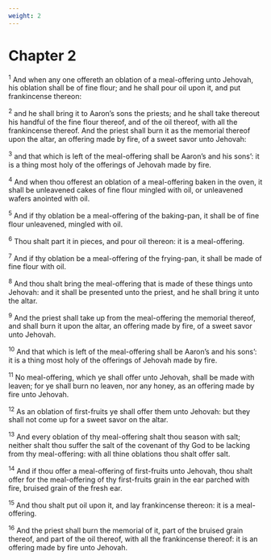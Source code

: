 ```yaml
---
weight: 2
---
```


# Chapter 2

<sup>1</sup> And when any one offereth an oblation of a meal-offering unto Jehovah, his oblation shall be of fine flour; and he shall pour oil upon it, and put frankincense thereon: 

<sup>2</sup> and he shall bring it to Aaron’s sons the priests; and he shall take thereout his handful of the fine flour thereof, and of the oil thereof, with all the frankincense thereof. And the priest shall burn it as the memorial thereof upon the altar, an offering made by fire, of a sweet savor unto Jehovah: 

<sup>3</sup> and that which is left of the meal-offering shall be Aaron’s and his sons’: it is a thing most holy of the offerings of Jehovah made by fire. 

<sup>4</sup> And when thou offerest an oblation of a meal-offering baken in the oven, it shall be unleavened cakes of fine flour mingled with oil, or unleavened wafers anointed with oil. 

<sup>5</sup> And if thy oblation be a meal-offering of the baking-pan, it shall be of fine flour unleavened, mingled with oil. 

<sup>6</sup> Thou shalt part it in pieces, and pour oil thereon: it is a meal-offering. 

<sup>7</sup> And if thy oblation be a meal-offering of the frying-pan, it shall be made of fine flour with oil. 

<sup>8</sup> And thou shalt bring the meal-offering that is made of these things unto Jehovah: and it shall be presented unto the priest, and he shall bring it unto the altar. 

<sup>9</sup> And the priest shall take up from the meal-offering the memorial thereof, and shall burn it upon the altar, an offering made by fire, of a sweet savor unto Jehovah. 

<sup>10</sup> And that which is left of the meal-offering shall be Aaron’s and his sons’: it is a thing most holy of the offerings of Jehovah made by fire. 

<sup>11</sup> No meal-offering, which ye shall offer unto Jehovah, shall be made with leaven; for ye shall burn no leaven, nor any honey, as an offering made by fire unto Jehovah. 

<sup>12</sup> As an oblation of first-fruits ye shall offer them unto Jehovah: but they shall not come up for a sweet savor on the altar. 

<sup>13</sup> And every oblation of thy meal-offering shalt thou season with salt; neither shalt thou suffer the salt of the covenant of thy God to be lacking from thy meal-offering: with all thine oblations thou shalt offer salt. 

<sup>14</sup> And if thou offer a meal-offering of first-fruits unto Jehovah, thou shalt offer for the meal-offering of thy first-fruits grain in the ear parched with fire, bruised grain of the fresh ear. 

<sup>15</sup> And thou shalt put oil upon it, and lay frankincense thereon: it is a meal-offering. 

<sup>16</sup> And the priest shall burn the memorial of it, part of the bruised grain thereof, and part of the oil thereof, with all the frankincense thereof: it is an offering made by fire unto Jehovah. 


